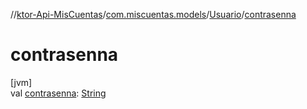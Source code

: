 //[ktor-Api-MisCuentas](../../../index.md)/[com.miscuentas.models](../index.md)/[Usuario](index.md)/[contrasenna](contrasenna.md)

# contrasenna

[jvm]\
val [contrasenna](contrasenna.md): [String](https://kotlinlang.org/api/latest/jvm/stdlib/kotlin/-string/index.html)
